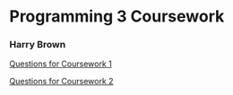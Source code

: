 <h1>
Programming 3 Coursework
</h1>

<h3>Harry Brown</h3>


<p><a href='https://secure.ecs.soton.ac.uk/notes/comp2209/comp2209exercises2017version4.pdf'>Questions for Coursework 1</a></p>
<p><a href='https://secure.ecs.soton.ac.uk/notes/comp2209/comp2209challenges2017version4.pdf'>Questions for Coursework 2</a></p>